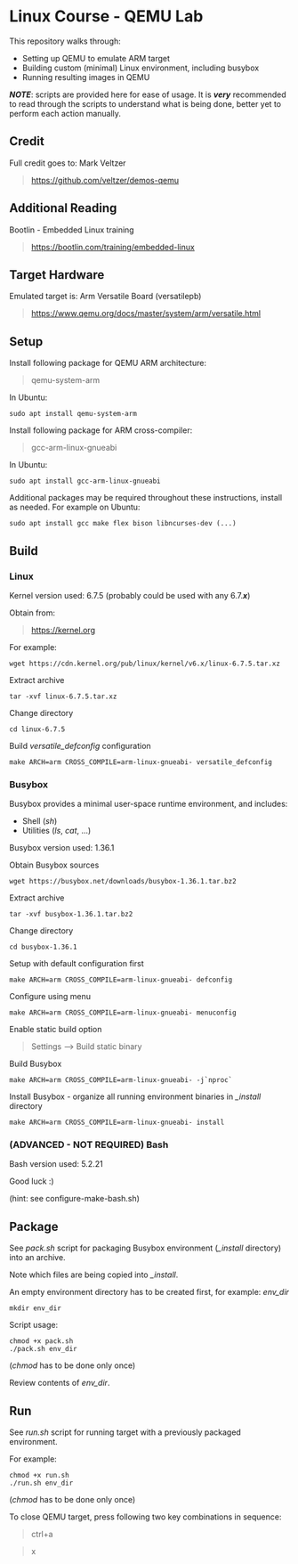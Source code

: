 # Linux Course - QEMU Lab

This repository walks through:
* Setting up QEMU to emulate ARM target
* Building custom (minimal) Linux environment, including busybox
* Running resulting images in QEMU

***NOTE***: scripts are provided here for ease of usage. It is ***very*** recommended to read through the scripts to understand what is being done, better yet to perform each action manually.


## Credit

Full credit goes to:
Mark Veltzer
> https://github.com/veltzer/demos-qemu

## Additional Reading

Bootlin - Embedded Linux training

> https://bootlin.com/training/embedded-linux


## Target Hardware

Emulated target is: Arm Versatile Board (versatilepb)
> https://www.qemu.org/docs/master/system/arm/versatile.html


## Setup

Install following package for QEMU ARM architecture:
> qemu-system-arm

In Ubuntu:
```
sudo apt install qemu-system-arm
```

Install following package for ARM cross-compiler:
> gcc-arm-linux-gnueabi

In Ubuntu:
```
sudo apt install gcc-arm-linux-gnueabi
```

Additional packages may be required throughout these instructions, install as needed.
For example on Ubuntu:
```
sudo apt install gcc make flex bison libncurses-dev (...)
```


## Build

### Linux

Kernel version used: 6.7.5 (probably could be used with any 6.7.***x***)

Obtain from:
> https://kernel.org

For example:
```
wget https://cdn.kernel.org/pub/linux/kernel/v6.x/linux-6.7.5.tar.xz
```
Extract archive
```
tar -xvf linux-6.7.5.tar.xz
```
Change directory
```
cd linux-6.7.5
```
Build *versatile_defconfig* configuration
```
make ARCH=arm CROSS_COMPILE=arm-linux-gnueabi- versatile_defconfig
```

### Busybox

Busybox provides a minimal user-space runtime environment, and includes:
* Shell (*sh*)
* Utilities (*ls*, *cat*, ...)

Busybox version used: 1.36.1

Obtain Busybox sources
```
wget https://busybox.net/downloads/busybox-1.36.1.tar.bz2
```
Extract archive
```
tar -xvf busybox-1.36.1.tar.bz2
```
Change directory
```
cd busybox-1.36.1
```
Setup with default configuration first
```
make ARCH=arm CROSS_COMPILE=arm-linux-gnueabi- defconfig
```
Configure using menu
```
make ARCH=arm CROSS_COMPILE=arm-linux-gnueabi- menuconfig
```
Enable static build option
> Settings --> Build static binary

Build Busybox
```
make ARCH=arm CROSS_COMPILE=arm-linux-gnueabi- -j`nproc`
```
Install Busybox - organize all running environment binaries in *_install* directory
```
make ARCH=arm CROSS_COMPILE=arm-linux-gnueabi- install
```


### (ADVANCED - NOT REQUIRED) Bash

Bash version used: 5.2.21

Good luck :)

(hint: see configure-make-bash.sh)


## Package

See *pack.sh* script for packaging Busybox environment (*_install* directory) into an archive.

Note which files are being copied into *_install*.

An empty environment directory has to be created first, for example: *env_dir*
```
mkdir env_dir
```
Script usage:
```
chmod +x pack.sh
./pack.sh env_dir
```
(*chmod* has to be done only once)

Review contents of *env_dir*.

## Run

See *run.sh* script for running target with a previously packaged environment.

For example:
```
chmod +x run.sh
./run.sh env_dir
```
(*chmod* has to be done only once)

To close QEMU target, press following two key combinations in sequence:
> ctrl+a

> x




